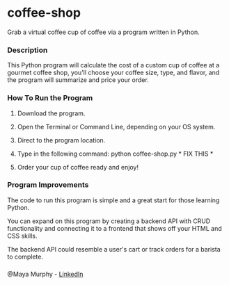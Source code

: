 # coffee-shop
Grab a virtual coffee cup of coffee via a program written in Python. 

### Description
This Python program will calculate the cost of a custom cup of coffee at a gourmet coffee shop,
you'll choose your coffee size, type, and flavor, and the program will summarize and price your order.

### How To Run the Program 
1. Download the program.

2. Open the Terminal or Command Line, depending on your OS system.  

3. Direct to the program location. 

4. Type in the following command: python coffee-shop.py * FIX THIS *

5. Order your cup of coffee ready and enjoy! 

### Program Improvements
The code to run this program is simple and a great start for those learning Python. 

You can expand on this program by creating a backend API with CRUD functionality and 
connecting it to a frontend that shows off your HTML and CSS skills. 

The backend API could resemble a user's cart or track orders for a barista to complete.

### 
@Maya Murphy - [LinkedIn](https://www.linkedin.com/in/maya-and-tech/)
